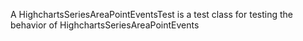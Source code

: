 A HighchartsSeriesAreaPointEventsTest is a test class for testing the behavior of HighchartsSeriesAreaPointEvents